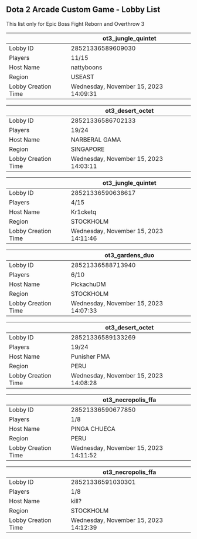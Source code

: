 ## Dota 2 Arcade Custom Game - Lobby List

This list only for Epic Boss Fight Reborn and Overthrow 3

|  | ot3_jungle_quintet |
| ------ | ------ |
| Lobby ID | 28521336589609030 |
| Players | 11/15 |
| Host Name | nattyboons |
| Region | USEAST |
| Lobby Creation Time | Wednesday, November 15, 2023 14:09:31 |


|  | ot3_desert_octet |
| ------ | ------ |
| Lobby ID | 28521336586702133 |
| Players | 19/24 |
| Host Name | NARBERAL GAMA |
| Region | SINGAPORE |
| Lobby Creation Time | Wednesday, November 15, 2023 14:03:11 |


|  | ot3_jungle_quintet |
| ------ | ------ |
| Lobby ID | 28521336590638617 |
| Players | 4/15 |
| Host Name | Kr1cketq |
| Region | STOCKHOLM |
| Lobby Creation Time | Wednesday, November 15, 2023 14:11:46 |


|  | ot3_gardens_duo |
| ------ | ------ |
| Lobby ID | 28521336588713940 |
| Players | 6/10 |
| Host Name | PickachuDM |
| Region | STOCKHOLM |
| Lobby Creation Time | Wednesday, November 15, 2023 14:07:33 |


|  | ot3_desert_octet |
| ------ | ------ |
| Lobby ID | 28521336589133269 |
| Players | 19/24 |
| Host Name | Punisher PMA |
| Region | PERU |
| Lobby Creation Time | Wednesday, November 15, 2023 14:08:28 |


|  | ot3_necropolis_ffa |
| ------ | ------ |
| Lobby ID | 28521336590677850 |
| Players | 1/8 |
| Host Name | PINGA CHUECA |
| Region | PERU |
| Lobby Creation Time | Wednesday, November 15, 2023 14:11:52 |


|  | ot3_necropolis_ffa |
| ------ | ------ |
| Lobby ID | 28521336591030301 |
| Players | 1/8 |
| Host Name | kill? |
| Region | STOCKHOLM |
| Lobby Creation Time | Wednesday, November 15, 2023 14:12:39 |


